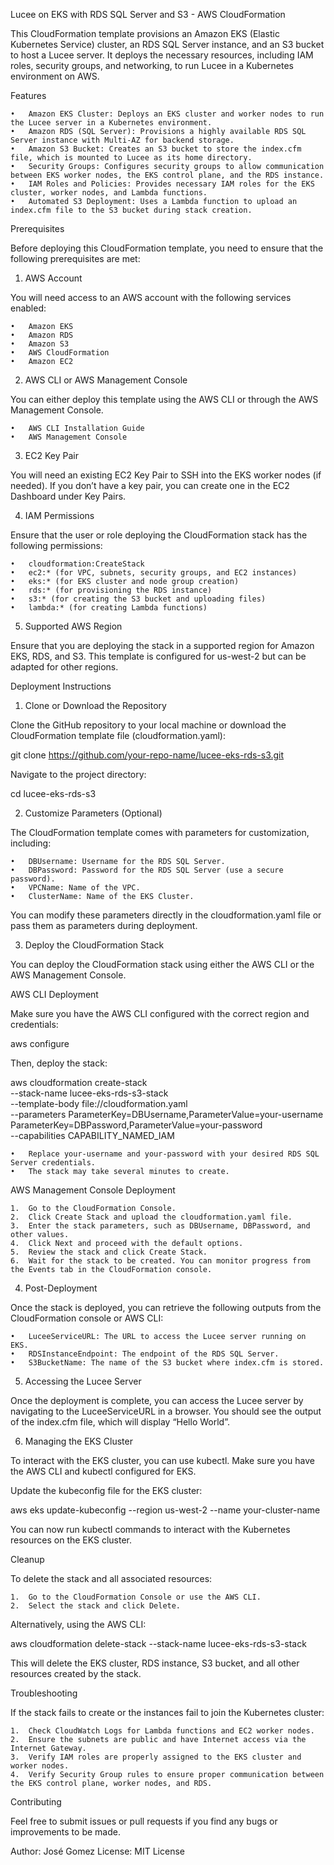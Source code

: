 Lucee on EKS with RDS SQL Server and S3 - AWS CloudFormation

This CloudFormation template provisions an Amazon EKS (Elastic Kubernetes Service) cluster, an RDS SQL Server instance, and an S3 bucket to host a Lucee server. It deploys the necessary resources, including IAM roles, security groups, and networking, to run Lucee in a Kubernetes environment on AWS.

Features

	•	Amazon EKS Cluster: Deploys an EKS cluster and worker nodes to run the Lucee server in a Kubernetes environment.
	•	Amazon RDS (SQL Server): Provisions a highly available RDS SQL Server instance with Multi-AZ for backend storage.
	•	Amazon S3 Bucket: Creates an S3 bucket to store the index.cfm file, which is mounted to Lucee as its home directory.
	•	Security Groups: Configures security groups to allow communication between EKS worker nodes, the EKS control plane, and the RDS instance.
	•	IAM Roles and Policies: Provides necessary IAM roles for the EKS cluster, worker nodes, and Lambda functions.
	•	Automated S3 Deployment: Uses a Lambda function to upload an index.cfm file to the S3 bucket during stack creation.

Prerequisites

Before deploying this CloudFormation template, you need to ensure that the following prerequisites are met:

1. AWS Account

You will need access to an AWS account with the following services enabled:

	•	Amazon EKS
	•	Amazon RDS
	•	Amazon S3
	•	AWS CloudFormation
	•	Amazon EC2

2. AWS CLI or AWS Management Console

You can either deploy this template using the AWS CLI or through the AWS Management Console.

	•	AWS CLI Installation Guide
	•	AWS Management Console

3. EC2 Key Pair

You will need an existing EC2 Key Pair to SSH into the EKS worker nodes (if needed). If you don’t have a key pair, you can create one in the EC2 Dashboard under Key Pairs.

4. IAM Permissions

Ensure that the user or role deploying the CloudFormation stack has the following permissions:

	•	cloudformation:CreateStack
	•	ec2:* (for VPC, subnets, security groups, and EC2 instances)
	•	eks:* (for EKS cluster and node group creation)
	•	rds:* (for provisioning the RDS instance)
	•	s3:* (for creating the S3 bucket and uploading files)
	•	lambda:* (for creating Lambda functions)

5. Supported AWS Region

Ensure that you are deploying the stack in a supported region for Amazon EKS, RDS, and S3. This template is configured for us-west-2 but can be adapted for other regions.

Deployment Instructions

1. Clone or Download the Repository

Clone the GitHub repository to your local machine or download the CloudFormation template file (cloudformation.yaml):

git clone https://github.com/your-repo-name/lucee-eks-rds-s3.git

Navigate to the project directory:

cd lucee-eks-rds-s3

2. Customize Parameters (Optional)

The CloudFormation template comes with parameters for customization, including:

	•	DBUsername: Username for the RDS SQL Server.
	•	DBPassword: Password for the RDS SQL Server (use a secure password).
	•	VPCName: Name of the VPC.
	•	ClusterName: Name of the EKS Cluster.

You can modify these parameters directly in the cloudformation.yaml file or pass them as parameters during deployment.

3. Deploy the CloudFormation Stack

You can deploy the CloudFormation stack using either the AWS CLI or the AWS Management Console.

AWS CLI Deployment

Make sure you have the AWS CLI configured with the correct region and credentials:

aws configure

Then, deploy the stack:

aws cloudformation create-stack \
  --stack-name lucee-eks-rds-s3-stack \
  --template-body file://cloudformation.yaml \
  --parameters ParameterKey=DBUsername,ParameterValue=your-username \
               ParameterKey=DBPassword,ParameterValue=your-password \
  --capabilities CAPABILITY_NAMED_IAM

	•	Replace your-username and your-password with your desired RDS SQL Server credentials.
	•	The stack may take several minutes to create.

AWS Management Console Deployment

	1.	Go to the CloudFormation Console.
	2.	Click Create Stack and upload the cloudformation.yaml file.
	3.	Enter the stack parameters, such as DBUsername, DBPassword, and other values.
	4.	Click Next and proceed with the default options.
	5.	Review the stack and click Create Stack.
	6.	Wait for the stack to be created. You can monitor progress from the Events tab in the CloudFormation console.

4. Post-Deployment

Once the stack is deployed, you can retrieve the following outputs from the CloudFormation console or AWS CLI:

	•	LuceeServiceURL: The URL to access the Lucee server running on EKS.
	•	RDSInstanceEndpoint: The endpoint of the RDS SQL Server.
	•	S3BucketName: The name of the S3 bucket where index.cfm is stored.

5. Accessing the Lucee Server

Once the deployment is complete, you can access the Lucee server by navigating to the LuceeServiceURL in a browser. You should see the output of the index.cfm file, which will display “Hello World”.

6. Managing the EKS Cluster

To interact with the EKS cluster, you can use kubectl. Make sure you have the AWS CLI and kubectl configured for EKS.

Update the kubeconfig file for the EKS cluster:

aws eks update-kubeconfig --region us-west-2 --name your-cluster-name

You can now run kubectl commands to interact with the Kubernetes resources on the EKS cluster.

Cleanup

To delete the stack and all associated resources:

	1.	Go to the CloudFormation Console or use the AWS CLI.
	2.	Select the stack and click Delete.

Alternatively, using the AWS CLI:

aws cloudformation delete-stack --stack-name lucee-eks-rds-s3-stack

This will delete the EKS cluster, RDS instance, S3 bucket, and all other resources created by the stack.

Troubleshooting

If the stack fails to create or the instances fail to join the Kubernetes cluster:

	1.	Check CloudWatch Logs for Lambda functions and EC2 worker nodes.
	2.	Ensure the subnets are public and have Internet access via the Internet Gateway.
	3.	Verify IAM roles are properly assigned to the EKS cluster and worker nodes.
	4.	Verify Security Group rules to ensure proper communication between the EKS control plane, worker nodes, and RDS.

Contributing

Feel free to submit issues or pull requests if you find any bugs or improvements to be made.

Author: José Gomez
License: MIT License
